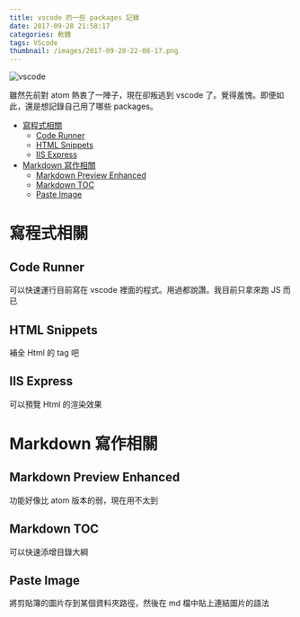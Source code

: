 ```yaml
---
title: vscode 的一些 packages 記錄
date: 2017-09-28 21:58:17
categories: 軟體
tags: VScode
thumbnail: /images/2017-09-28-22-08-17.png
---
```

<!-- thumbnail: /images/index.JPG -->

![vscode](/images/2017-09-28-22-08-17.png)

雖然先前對 atom 熱衷了一陣子，現在卻叛逃到 vscode 了。覺得羞愧。即便如此，還是想記錄自己用了哪些 packages。

<!-- TOC -->

- [寫程式相關](#寫程式相關)
    - [Code Runner](#code-runner)
    - [HTML Snippets](#html-snippets)
    - [IIS Express](#iis-express)
- [Markdown 寫作相關](#markdown-寫作相關)
    - [Markdown Preview Enhanced](#markdown-preview-enhanced)
    - [Markdown TOC](#markdown-toc)
    - [Paste Image](#paste-image)

<!-- /TOC -->

<!-- more -->

# 寫程式相關
## Code Runner

可以快速運行目前寫在 vscode 裡面的程式。用過都說讚。我目前只拿來跑 JS 而已

## HTML Snippets

補全 Html 的 tag 吧

## IIS Express

可以預覽 Html 的渲染效果

# Markdown 寫作相關

## Markdown Preview Enhanced

功能好像比 atom 版本的弱，現在用不太到

## Markdown TOC

可以快速添增目錄大綱

## Paste Image

將剪貼簿的圖片存到某個資料夾路徑，然後在 md 檔中貼上連結圖片的語法
